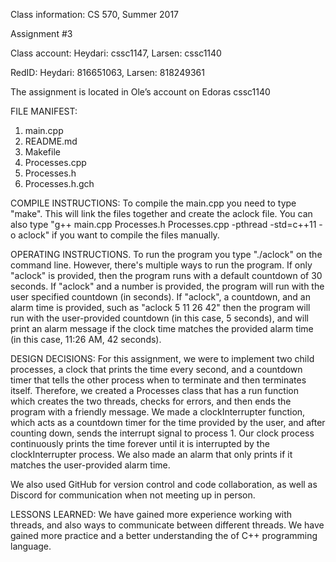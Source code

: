 Class information: CS 570, Summer 2017

Assignment #3

Class account: Heydari: cssc1147, Larsen: cssc1140

RedID: Heydari: 816651063, Larsen: 818249361

The assignment is located in Ole’s account on Edoras cssc1140

FILE MANIFEST:
1. main.cpp
2. README.md
3. Makefile
4. Processes.cpp
5. Processes.h
6. Processes.h.gch

COMPILE INSTRUCTIONS: 
To compile the main.cpp you need to type "make". This will link the files together and create the aclock file. You can also type "g++ main.cpp Processes.h Processes.cpp -pthread -std=c++11 -o aclock" if you want to compile the files manually.

OPERATING INSTRUCTIONS.
To run the program you type "./aclock" on the command line. However, there's multiple ways to run the program. If only "aclock" is provided, then the program runs with a default countdown of 30 seconds. If "aclock" and a number is provided, the program will run with the user specified countdown (in seconds). If "aclock", a countdown, and an alarm time is provided, such as "aclock 5 11 26 42" then the program will run with the user-provided countdown (in this case, 5 seconds), and will print an alarm message if the clock time matches the provided alarm time (in this case, 11:26 AM, 42 seconds).

DESIGN DECISIONS: 
For this assignment, we were to implement two child processes, a clock that prints the time every second, and a countdown timer that tells the other process when to terminate and then terminates itself. Therefore, we created a Processes class that has a run function which creates the two threads, checks for errors, and then ends the program with a friendly message. We made a clockInterrupter function, which acts as a countdown timer for the time provided by the user, and after counting down, sends the interrupt signal to process 1. Our clock process continuously prints the time forever until it is interrupted by the clockInterrupter process. We also made an alarm that only prints if it matches the user-provided alarm time.

We also used GitHub for version control and code collaboration, as well as Discord for communication when not meeting up in person.

LESSONS LEARNED: 
We have gained more experience working with threads, and also ways to communicate between different threads. We have gained more practice and a better understanding the of C++ programming language.

